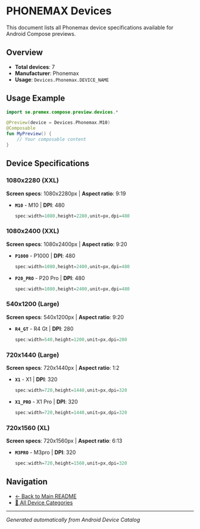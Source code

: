 # PHONEMAX Devices

This document lists all Phonemax device specifications available for Android Compose previews.

## Overview

- **Total devices**: 7
- **Manufacturer**: Phonemax
- **Usage**: `Devices.Phonemax.DEVICE_NAME`

## Usage Example

```kotlin
import se.premex.compose.preview.devices.*

@Preview(device = Devices.Phonemax.M10)
@Composable
fun MyPreview() {
    // Your composable content
}
```

## Device Specifications

### 1080x2280 (XXL)

**Screen specs**: 1080x2280px | **Aspect ratio**: 9:19

- **`M10`** - M10 | **DPI**: 480
  ```kotlin
  spec:width=1080,height=2280,unit=px,dpi=480
  ```

### 1080x2400 (XXL)

**Screen specs**: 1080x2400px | **Aspect ratio**: 9:20

- **`P1000`** - P1000 | **DPI**: 480
  ```kotlin
  spec:width=1080,height=2400,unit=px,dpi=480
  ```

- **`P20_PRO`** - P20 Pro | **DPI**: 480
  ```kotlin
  spec:width=1080,height=2400,unit=px,dpi=480
  ```

### 540x1200 (Large)

**Screen specs**: 540x1200px | **Aspect ratio**: 9:20

- **`R4_GT`** - R4 Gt | **DPI**: 280
  ```kotlin
  spec:width=540,height=1200,unit=px,dpi=280
  ```

### 720x1440 (Large)

**Screen specs**: 720x1440px | **Aspect ratio**: 1:2

- **`X1`** - X1 | **DPI**: 320
  ```kotlin
  spec:width=720,height=1440,unit=px,dpi=320
  ```

- **`X1_PRO`** - X1 Pro | **DPI**: 320
  ```kotlin
  spec:width=720,height=1440,unit=px,dpi=320
  ```

### 720x1560 (XL)

**Screen specs**: 720x1560px | **Aspect ratio**: 6:13

- **`M3PRO`** - M3pro | **DPI**: 320
  ```kotlin
  spec:width=720,height=1560,unit=px,dpi=320
  ```

## Navigation

- [← Back to Main README](../../README.md)
- [📱 All Device Categories](../README.md)

---
*Generated automatically from Android Device Catalog*
